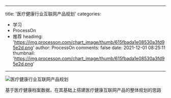 
---
title: '医疗健康行业互联网产品规划'
categories: 
 - 学习
 - ProcessOn
 - 推荐
headimg: 'https://img.processon.com/chart_image/thumb/615fbada1e08530a3fd95e2d.png'
author: ProcessOn
comments: false
date: 2021-12-01 08:25:11
thumbnail: 'https://img.processon.com/chart_image/thumb/615fbada1e08530a3fd95e2d.png'
---

<div>   
<img class="thumb" alt="医疗健康行业互联网产品规划" src="https://img.processon.com/chart_image/thumb/615fbada1e08530a3fd95e2d.png" referrerpolicy="no-referrer">
<p>基于医疗健康档案数据，在其基础上搭建医疗健康互联网产品的整体规划的思路</p>  
</div>
            